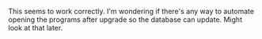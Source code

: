 This seems to work correctly. I'm wondering if there's any way to automate opening the programs after upgrade so the database can update. Might look at that later.
